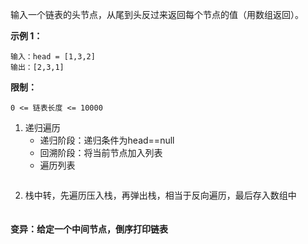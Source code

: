 输入一个链表的头节点，从尾到头反过来返回每个节点的值（用数组返回）。

**示例 1：**

```
输入：head = [1,3,2]
输出：[2,3,1]
```

**限制：**

```
0 <= 链表长度 <= 10000
```



1. 递归遍历
   - 递归阶段：递归条件为head==null
   - 回溯阶段：将当前节点加入列表
   - 遍历列表

```

```

2. 栈中转，先遍历压入栈，再弹出栈，相当于反向遍历，最后存入数组中

```

```

#### 变异：给定一个中间节点，倒序打印链表


